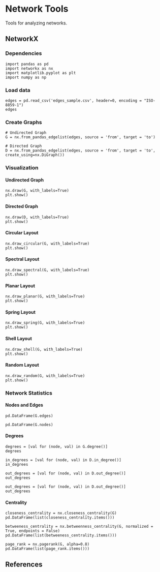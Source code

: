 # Network Tools

Tools for analyzing networks. 

## NetworkX

### Dependencies


```
import pandas as pd
import networkx as nx
import matplotlib.pyplot as plt
import numpy as np
```

### Load data

```
edges = pd.read_csv('edges_sample.csv', header=0, encoding = "ISO-8859-1")
edges
```


### Create Graphs

```
# Undirected Graph
G = nx.from_pandas_edgelist(edges, source = 'from', target = 'to')

# Directed Graph
D = nx.from_pandas_edgelist(edges, source = 'from', target = 'to', create_using=nx.DiGraph())

```

### Visualization

#### Undirected Graph

```
nx.draw(G, with_labels=True)
plt.show()
```

#### Directed Graph

```
nx.draw(D, with_labels=True)
plt.show()
```

#### Circular Layout

```
nx.draw_circular(G, with_labels=True)
plt.show()
```

#### Spectral Layout

```
nx.draw_spectral(G, with_labels=True)
plt.show()
```

#### Planar Layout

```
nx.draw_planar(G, with_labels=True)
plt.show()
```

#### Spring Layout

```
nx.draw_spring(G, with_labels=True)
plt.show()
```

#### Shell Layout

```
nx.draw_shell(G, with_labels=True)
plt.show()
```

#### Random Layout

```
nx.draw_random(G, with_labels=True)
plt.show()
```

### Network Statistics

#### Nodes and Edges

```
pd.DataFrame(G.edges)
```

```
pd.DataFrame(G.nodes)
```

#### Degrees

```
degrees = [val for (node, val) in G.degree()]
degrees
```

```
in_degrees = [val for (node, val) in D.in_degree()]
in_degrees
```

```
out_degrees = [val for (node, val) in D.out_degree()]
out_degrees
```

```
out_degrees = [val for (node, val) in D.out_degree()]
out_degrees
```

#### Centrality

```
closeness_centrality = nx.closeness_centrality(G)
pd.DataFrame(list(closeness_centrality.items()))
```

```
betweeness_centrality = nx.betweenness_centrality(G, normalized = True, endpoints = False)
pd.DataFrame(list(betweeness_centrality.items()))
```

```
page_rank = nx.pagerank(G, alpha=0.8)
pd.DataFrame(list(page_rank.items()))
```

## References

